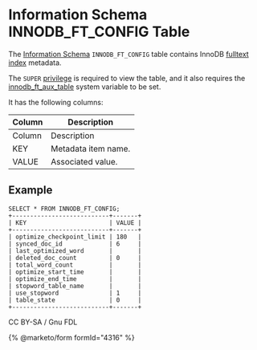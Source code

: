 # Information Schema INNODB\_FT\_CONFIG Table

The [Information Schema](../../) `INNODB_FT_CONFIG` table contains InnoDB [fulltext index](../../../../../../../ha-and-performance/optimization-and-tuning/optimization-and-indexes/full-text-indexes/) metadata.

The `SUPER` [privilege](../../../../../account-management-sql-statements/grant.md) is required to view the table, and it also requires the [innodb\_ft\_aux\_table](../../../../../../storage-engines/innodb/innodb-system-variables.md) system variable to be set.

It has the following columns:

| Column | Description         |
| ------ | ------------------- |
| Column | Description         |
| KEY    | Metadata item name. |
| VALUE  | Associated value.   |

## Example

```
SELECT * FROM INNODB_FT_CONFIG;
+---------------------------+-------+
| KEY                       | VALUE |
+---------------------------+-------+
| optimize_checkpoint_limit | 180   |
| synced_doc_id             | 6     |
| last_optimized_word       |       |
| deleted_doc_count         | 0     |
| total_word_count          |       |
| optimize_start_time       |       |
| optimize_end_time         |       |
| stopword_table_name       |       |
| use_stopword              | 1     |
| table_state               | 0     |
+---------------------------+-------+
```

CC BY-SA / Gnu FDL

{% @marketo/form formId="4316" %}
